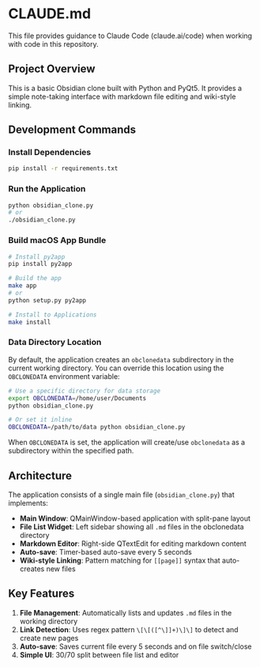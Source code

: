 # CLAUDE.md

This file provides guidance to Claude Code (claude.ai/code) when working with code in this repository.

## Project Overview

This is a basic Obsidian clone built with Python and PyQt5. It provides a simple note-taking interface with markdown file editing and wiki-style linking.

## Development Commands

### Install Dependencies
```bash
pip install -r requirements.txt
```

### Run the Application
```bash
python obsidian_clone.py
# or
./obsidian_clone.py
```

### Build macOS App Bundle
```bash
# Install py2app
pip install py2app

# Build the app
make app
# or
python setup.py py2app

# Install to Applications
make install
```

### Data Directory Location
By default, the application creates an `obclonedata` subdirectory in the current working directory. You can override this location using the `OBCLONEDATA` environment variable:

```bash
# Use a specific directory for data storage
export OBCLONEDATA=/home/user/Documents
python obsidian_clone.py

# Or set it inline
OBCLONEDATA=/path/to/data python obsidian_clone.py
```

When `OBCLONEDATA` is set, the application will create/use `obclonedata` as a subdirectory within the specified path.

## Architecture

The application consists of a single main file (`obsidian_clone.py`) that implements:

- **Main Window**: QMainWindow-based application with split-pane layout
- **File List Widget**: Left sidebar showing all `.md` files in the obclonedata directory
- **Markdown Editor**: Right-side QTextEdit for editing markdown content
- **Auto-save**: Timer-based auto-save every 5 seconds
- **Wiki-style Linking**: Pattern matching for `[[page]]` syntax that auto-creates new files

## Key Features

1. **File Management**: Automatically lists and updates `.md` files in the working directory
2. **Link Detection**: Uses regex pattern `\[\[([^\]]+)\]\]` to detect and create new pages
3. **Auto-save**: Saves current file every 5 seconds and on file switch/close
4. **Simple UI**: 30/70 split between file list and editor